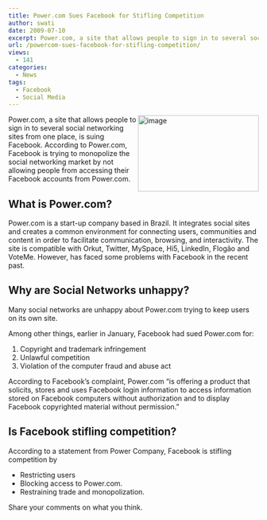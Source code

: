 ```yaml
---
title: Power.com Sues Facebook for Stifling Competition
author: swati
date: 2009-07-10
excerpt: Power.com, a site that allows people to sign in to several social networking sites from one place, is suing Facebook. According to Power.com, Facebook is trying to monopolize the social networking market by not allowing people from accessing their Facebook accounts from Power.com.
url: /powercom-sues-facebook-for-stifling-competition/
views:
  - 141
categories:
  - News
tags:
  - Facebook
  - Social Media
---
```

<img class="alignright wp-image-53131" style="border: 0pt none;margin-left: 0px;margin-right: 0px" src="http://cdn.devilsworkshop.org/files/2009/07/image13.png" border="0" alt="image" width="243" height="153" align="right" /> Power.com, a site that allows people to sign in to several social networking sites from one place, is suing Facebook. According to Power.com, Facebook is trying to monopolize the social networking market by not allowing people from accessing their Facebook accounts from Power.com.

## What is Power.com?

Power.com is a start-up company based in Brazil. It integrates social sites and creates a common environment for connecting users, communities and content in order to facilitate communication, browsing, and interactivity. The site is compatible with Orkut, Twitter, MySpace, Hi5, LinkedIn, Flogão and VoteMe. However, has faced some problems with Facebook in the recent past.

## Why are Social Networks unhappy?

Many social networks are unhappy about Power.com trying to keep users on its own site.

Among other things, earlier in January, Facebook had sued Power.com for:

  1. Copyright and trademark infringement
  2. Unlawful competition
  3. Violation of the computer fraud and abuse act

According to Facebook’s complaint, Power.com “is offering a product that solicits, stores and uses Facebook login information to access information stored on Facebook computers without authorization and to display Facebook copyrighted material without permission.”

## Is Facebook stifling competition?

According to a statement from Power Company, Facebook is stifling competition by

  * Restricting users
  * Blocking access to Power.com.
  * Restraining trade and monopolization.

Share your comments on what you think.
